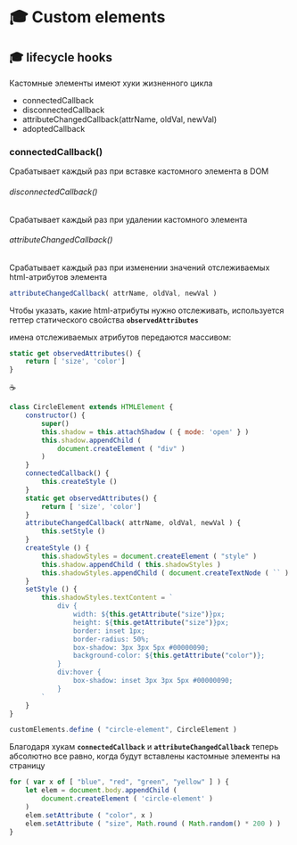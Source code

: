 # :mortar_board: Custom elements

## :mortar_board: lifecycle hooks

Кастомные элементы имеют хуки жизненного цикла

* connectedCallback
* disconnectedCallback
* attributeChangedCallback(attrName, oldVal, newVal)
* adoptedCallback

### connectedCallback()

Срабатывает каждый раз при вставке кастомного элемента в DOM

###### disconnectedCallback()

Срабатывает каждый раз при удалении кастомного элемента

###### attributeChangedCallback()

Срабатывает каждый раз при изменении значений отслеживаемых html-атрибутов элемента

```javascript
attributeChangedCallback( attrName, oldVal, newVal )
```

Чтобы указать, какие html-атрибуты нужно отслеживать, используется геттер статического свойства **`observedAttributes`**

имена отслеживаемых атрибутов передаются массивом:

```javascript
static get observedAttributes() {
    return [ 'size', 'color']
}
```

:coffee:

```javascript
class CircleElement extends HTMLElement {
    constructor() {
        super()
        this.shadow = this.attachShadow ( { mode: 'open' } )
        this.shadow.appendChild (
            document.createElement ( "div" )
        )
    }
    connectedCallback() {
        this.createStyle ()
    }
    static get observedAttributes() {
        return [ 'size', 'color']
    }
    attributeChangedCallback( attrName, oldVal, newVal ) {
        this.setStyle ()
    }
    createStyle () {
        this.shadowStyles = document.createElement ( "style" )
        this.shadow.appendChild ( this.shadowStyles )
        this.shadowStyles.appendChild ( document.createTextNode ( `` ) )
    }
    setStyle () {
        this.shadowStyles.textContent = `
            div {
                width: ${this.getAttribute("size")}px;
                height: ${this.getAttribute("size")}px;
                border: inset 1px;
                border-radius: 50%;
                box-shadow: 3px 3px 5px #00000090;
                background-color: ${this.getAttribute("color")};
            }
            div:hover {
                box-shadow: inset 3px 3px 5px #00000090;
            }
        `
    }
}

customElements.define ( "circle-element", CircleElement )
```

Благодаря хукам **`connectedCallback`** и **`attributeChangedCallback`** теперь абсолютно все равно, когда будут вставлены кастомные элементы на страницу

```javascript
for ( var x of [ "blue", "red", "green", "yellow" ] ) {
    let elem = document.body.appendChild (
        document.createElement ( 'circle-element' )
    )
    elem.setAttribute ( "color", x )
    elem.setAttribute ( "size", Math.round ( Math.random() * 200 ) )
}
```